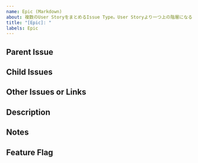 ```yaml
---
name: Epic (Markdown)
about: 複数のUser StoryをまとめるIssue Type。User Storyより一つ上の階層になる
title: "[Epic]: "
labels: Epic
---
```


## Parent Issue
<!-- Epicの親にあたるIssueを記載する -->

## Child Issues
<!-- 子Issue (User Story) を記載する。 -->

## Other Issues or Links
<!-- 関連するその他のIssueや、 リンクを記載する -->

## Description
<!-- Epicの概要を記載する -->

## Notes
<!-- 補足事項を記載する -->

## Feature Flag
<!-- Feature Flagの名称を記載する -->
